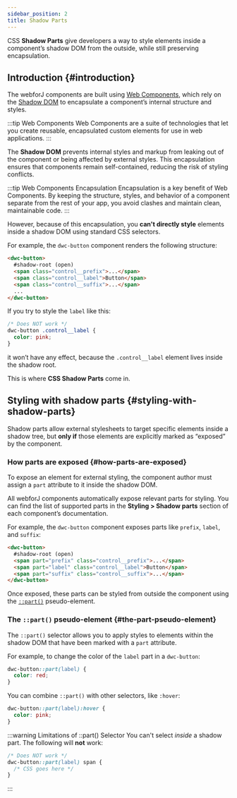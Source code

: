 ```yaml
---
sidebar_position: 2
title: Shadow Parts
---
```


CSS **Shadow Parts** give developers a way to style elements inside a component’s shadow DOM from the outside, while still preserving encapsulation.

## Introduction {#introduction}

The webforJ components are built using [Web Components](https://developer.mozilla.org/en-US/docs/Web/Web_Components), which rely on the [Shadow DOM](https://developer.mozilla.org/en-US/docs/Web/Web_Components/Using_shadow_DOM) to encapsulate a component’s internal structure and styles.

:::tip Web Components
Web Components are a suite of technologies that let you create reusable, encapsulated custom elements for use in web applications.
:::

The **Shadow DOM** prevents internal styles and markup from leaking out of the component or being affected by external styles. This encapsulation ensures that components remain self-contained, reducing the risk of styling conflicts.

:::tip  Web Components Encapsulation
Encapsulation is a key benefit of Web Components. By keeping the structure, styles, and behavior of a component separate from the rest of your app, you avoid clashes and maintain clean, maintainable code.
:::

However, because of this encapsulation, you **can't directly style** elements inside a shadow DOM using standard CSS selectors.

For example, the `dwc-button` component renders the following structure:

```html {2}
<dwc-button>
  #shadow-root (open)
  <span class="control__prefix">...</span>
  <span class="control__label">Button</span>
  <span class="control__suffix">...</span>
  ...
</dwc-button>
```

If you try to style the `label` like this:

```css
/* Does NOT work */
dwc-button .control__label {
  color: pink;
}
```

it won’t have any effect, because the `.control__label` element lives inside the shadow root.

This is where **CSS Shadow Parts** come in.

## Styling with shadow parts {#styling-with-shadow-parts}

Shadow parts allow external stylesheets to target specific elements inside a shadow tree, but **only if** those elements are explicitly marked as “exposed” by the component.

### How parts are exposed {#how-parts-are-exposed}

To expose an element for external styling, the component author must assign a `part` attribute to it inside the shadow DOM.

All webforJ components automatically expose relevant parts for styling. You can find the list of supported parts in the **Styling > Shadow parts** section of each component’s documentation.

For example, the `dwc-button` component exposes parts like `prefix`, `label`, and `suffix`:

```html
<dwc-button>
  #shadow-root (open)
  <span part="prefix" class="control__prefix">...</span>
  <span part="label" class="control__label">Button</span>
  <span part="suffix" class="control__suffix">...</span>
</dwc-button>
```

Once exposed, these parts can be styled from outside the component using the [`::part()`](https://developer.mozilla.org/en-US/docs/Web/CSS/::part) pseudo-element.


### The `::part()` pseudo-element {#the-part-pseudo-element}

The `::part()` selector allows you to apply styles to elements within the shadow DOM that have been marked with a `part` attribute.

For example, to change the color of the `label` part in a `dwc-button`:

```css
dwc-button::part(label) {
  color: red;
}
```

You can combine `::part()` with other selectors, like `:hover`:

```css
dwc-button::part(label):hover {
  color: pink;
}
```

:::warning Limitations of ::part() Selector
You can't select *inside* a shadow part. The following will **not** work:

```css
/* Does NOT work */
dwc-button::part(label) span {
  /* CSS goes here */
}
```
:::